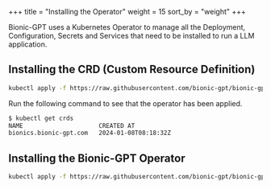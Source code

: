 +++
title = "Installing the Operator"
weight = 15
sort_by = "weight"
+++

Bionic-GPT uses a Kubernetes Operator to manage all the Deployment, Configuration, Secrets and Services that need to be installed to run a LLM application.

## Installing the CRD (Custom Resource Definition)

```sh
kubectl apply -f https://raw.githubusercontent.com/bionic-gpt/bionic-gpt/main/crates/k8s-operator/bionics.bionic-gpt.com.yaml
```

Run the following command to see that the operator has been applied.

```sh
$ kubectl get crds
NAME                     CREATED AT
bionics.bionic-gpt.com   2024-01-08T08:18:32Z
```

## Installing the Bionic-GPT Operator

```sh
kubectl apply -f https://raw.githubusercontent.com/bionic-gpt/bionic-gpt/main/crates/k8s-operator/bionics.bionic-gpt.com.yaml
```